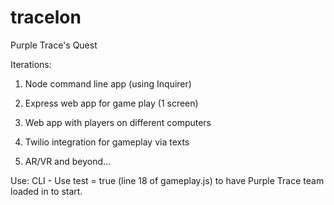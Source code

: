 # tracelon
Purple Trace's Quest


Iterations:
1) Node command line app (using Inquirer)

2) Express web app for game play (1 screen)

3) Web app with players on different computers

4) Twilio integration for gameplay via texts

5) AR/VR and beyond...



Use:
CLI - Use test = true (line 18 of gameplay.js) to have Purple Trace team loaded in to start.